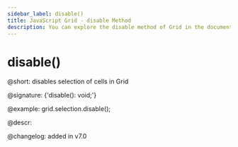 ```yaml
---
sidebar_label: disable()
title: JavaScript Grid - disable Method 
description: You can explore the disable method of Grid in the documentation of the DHTMLX JavaScript UI library. Browse developer guides and API reference, try out code examples and live demos, and download a free 30-day evaluation version of DHTMLX Suite.
---
```


# disable()

@short: disables selection of cells in Grid

@signature: {'disable(): void;'}

@example:
grid.selection.disable();

@descr:

@changelog:
added in v7.0

[comment]: # (@relatedapi: grid/api/selection/selection_enable_method.md)

[comment]: # (@related: grid/usage_selection.md)
